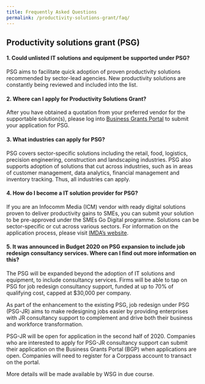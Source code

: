 ```yaml
---
title: Frequently Asked Questions
permalink: /productivity-solutions-grant/faq/
---
```


## Productivity solutions grant (PSG)

#### 1.	Could unlisted IT solutions and equipment be supported under PSG?
PSG aims to facilitate quick adoption of proven productivity solutions recommended by sector-lead agencies. New productivity solutions are constantly being reviewed and included into the list. 
 
#### 2. Where can I apply for Productivity Solutions Grant?
After you have obtained a quotation from your preferred vendor for the supportable solution(s), please log into <a href="https://www.businessgrants.gov.sg/" target="_blank">Business Grants Portal</a> to submit your application for PSG.

#### 3.	What industries can apply for PSG?

PSG covers sector-specific solutions including the retail, food, logistics, precision engineering, construction and landscaping industries. PSG also supports adoption of solutions that cut across industries, such as in areas of customer management, data analytics, financial management and inventory tracking. Thus, all industries can apply.
 
#### 4.	How do I become a IT solution provider for PSG?
 
If you are an Infocomm Media (ICM) vendor with ready digital solutions proven to deliver productivity gains to SMEs, you can submit your solution to be pre-approved under the SMEs Go Digital programme. Solutions can be sector-specific or cut across various sectors. For information on the application process, please visit <a href="https://www.imda.gov.sg/programme-listing/smes-go-digital/pre-approval-of-icm-vendors-solutions" target="_blank">IMDA’s website</a>. 

#### 5.	It was announced in Budget 2020 on PSG expansion to include job redesign consultancy services. Where can I find out more information on this?
 
The PSG will be expanded beyond the adoption of IT solutions and equipment, to include consultancy services. Firms will be able to tap on PSG for job redesign consultancy support, funded at up to 70% of qualifying cost, capped at $30,000 per company.
 
As part of the enhancement to the existing PSG, job redesign under PSG (PSG-JR) aims to make redesigning jobs easier by providing enterprises with JR consultancy support to complement and drive both their business and workforce transformation.
 
PSG-JR will be open for application in the second half of 2020. Companies who are interested to apply for PSG-JR consultancy support can submit their application on the Business Grants Portal (BGP) when applications are open. Companies will need to register for a Corppass account to transact on the portal.
 
More details will be made available by WSG in due course.


